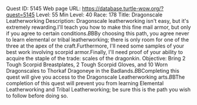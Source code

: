 Quest ID: 5145
Web page URL: https://database.turtle-wow.org/?quest=5145
Level: 55
Min Level: 40
Race: 178
Title: Dragonscale Leatherworking
Description: Dragonscale leatherworking isn't easy, but it's extremely rewarding.I'll teach you how to make this fine mail armor, but only if you agree to certain conditions.$B$BBy choosing this path, you agree never to learn elemental or tribal leatherworking; there is only room for one of the three at the apex of the craft.Furthermore, I'll need some samples of your best work involving scorpid armor.Finally, I'll need proof of your ability to acquire the staple of the trade: scales of the dragonkin.
Objective: Bring 2 Tough Scorpid Breastplates, 2 Tough Scorpid Gloves, and 10 Worn Dragonscales to Thorkaf Dragoneye in the Badlands.$B$BCompleting this quest will give you access to the Dragonscale Leatherworking arts.$B$BThe completion of this quest will prevent you from learning Elemental Leatherworking and Tribal Leatherworking; be sure this is the path you wish to follow before doing so.
